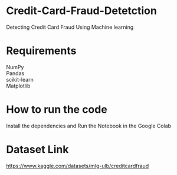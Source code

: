 # Credit-Card-Fraud-Detetction
Detecting Credit Card Fraud Using Machine learning
# Requirements
NumPy</br>
Pandas</br>
scikit-learn</br>
Matplotlib</br>
# How to run the code
Install the dependencies and Run the Notebook in the Google Colab
# Dataset Link
https://www.kaggle.com/datasets/mlg-ulb/creditcardfraud
